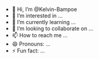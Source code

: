 - 👋 Hi, I’m @Kelvin-Bampoe
- 👀 I’m interested in ...
- 🌱 I’m currently learning ...
- 💞️ I’m looking to collaborate on ...
- 📫 How to reach me ...
- 😄 Pronouns: ...
- ⚡ Fun fact: ...

<!---
Kelvin-Bampoe/Kelvin-Bampoe is a ✨ special ✨ repository because its `README.md` (this file) appears on your GitHub profile.
You can click the Preview link to take a look at your changes.
--->
